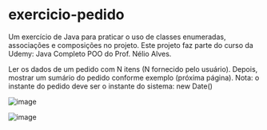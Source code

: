# exercicio-pedido
Um exercício de Java para praticar o uso de classes enumeradas, associações e composições no projeto. Este projeto faz parte do curso da Udemy: Java Completo POO do Prof. Nélio Alves. 

Ler os dados de um pedido com N itens (N fornecido pelo usuário). Depois, mostrar um
sumário do pedido conforme exemplo (próxima página). Nota: o instante do pedido deve ser
o instante do sistema: new Date()

![image](https://user-images.githubusercontent.com/55305682/120044821-f8a5db80-bfe4-11eb-95aa-c8ccb84af09e.png)

![image](https://user-images.githubusercontent.com/55305682/120044836-04919d80-bfe5-11eb-8496-93e30e420d74.png)
